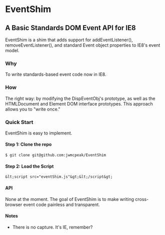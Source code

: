 # EventShim

## A Basic Standards DOM Event API for IE8
EventShim is a shim that adds support for addEventListener(), removeEventListener(), and standard Event object properties to IE8's event model.

### Why
To write standards-based event code now in IE8. 

### How
The right way: by modifying the DispEventObj's prototype, as well as the HTMLDocument and Element DOM interface prototypes. This approach allows you to "write once."

### Quick Start
EventShim is easy to implement.

#### Step 1: Clone the repo
    $ git clone git@github.com:jwmcpeak/EventShim

#### Step 2: Load the Script
    &lt;script src="eventShim.js"&gt;&lt;/script&gt;

#### API
None at the moment. The goal of EventShim is to make writing cross-browser event code painless and transparent.

#### Notes
- There is no capture. It's IE, remember?